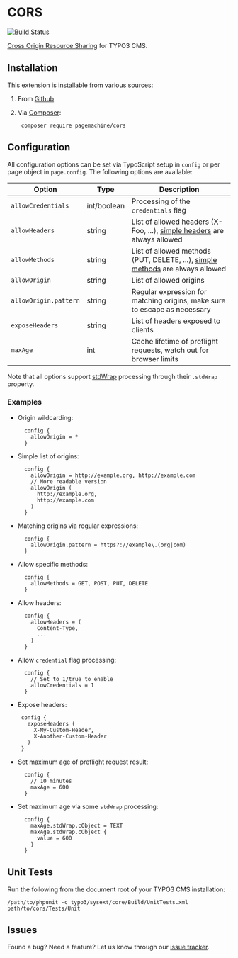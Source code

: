 # CORS

[![Build Status](https://travis-ci.org/pagemachine/cors.svg)](https://travis-ci.org/pagemachine/cors)

[Cross Origin Resource Sharing](https://developer.mozilla.org/en-US/docs/Web/HTTP/Access_control_CORS) for TYPO3 CMS.

## Installation

This extension is installable from various sources:

1. From [Github](https://github.com/pagemachine/cors/releases)
2. Via [Composer](https://github.com/pagemachine/cors/issues):
        
        composer require pagemachine/cors

## Configuration

All configuration options can be set via TypoScript setup in `config` or per page object in `page.config`. The following options are available:

| Option | Type | Description |
| --- | --- | --- |
| `allowCredentials` | int/boolean | Processing of the `credentials` flag |
| `allowHeaders` | string |  List of allowed headers (X-Foo, ...), [simple headers](http://www.w3.org/TR/2014/REC-cors-20140116/#simple-header) are always allowed |
| `allowMethods` | string |  List of allowed methods (PUT, DELETE, ...), [simple methods](http://www.w3.org/TR/2014/REC-cors-20140116/#simple-method) are always allowed |
| `allowOrigin` | string |  List of allowed origins |
| `allowOrigin.pattern` | string |  Regular expression for matching origins, make sure to escape as necessary |
| `exposeHeaders` | string |  List of headers exposed to clients |
| `maxAge` | int |  Cache lifetime of preflight requests, watch out for browser limits |

Note that all options support [stdWrap](http://docs.typo3.org/typo3cms/TyposcriptReference/Functions/Stdwrap/Index.html) processing through their `.stdWrap` property.

### Examples

* Origin wildcarding:

        config {
          allowOrigin = *
        }

* Simple list of origins:

        config {
          allowOrigin = http://example.org, http://example.com
          // More readable version
          allowOrigin (
            http://example.org,
            http://example.com
          )
        }

* Matching origins via regular expressions:

        config {
          allowOrigin.pattern = https?://example\.(org|com)
        }

* Allow specific methods:

        config {
          allowMethods = GET, POST, PUT, DELETE
        }

* Allow headers:

        config {
          allowHeaders = (
            Content-Type,
            ...
          )
        }

* Allow `credential` flag processing:

        config {
          // Set to 1/true to enable
          allowCredentials = 1
        }

*  Expose headers:

        config {
          exposeHeaders (
            X-My-Custom-Header,
            X-Another-Custom-Header
          )
        }

* Set maximum age of preflight request result:

        config {
          // 10 minutes
          maxAge = 600
        }

* Set maximum age via some `stdWrap` processing:

        config {
          maxAge.stdWrap.cObject = TEXT
          maxAge.stdWrap.cObject {
            value = 600
          }
        }

## Unit Tests

Run the following from the document root of your TYPO3 CMS installation:

    /path/to/phpunit -c typo3/sysext/core/Build/UnitTests.xml path/to/cors/Tests/Unit

## Issues

Found a bug? Need a feature? Let us know through our [issue tracker](https://github.com/pagemachine/cors/issues).
